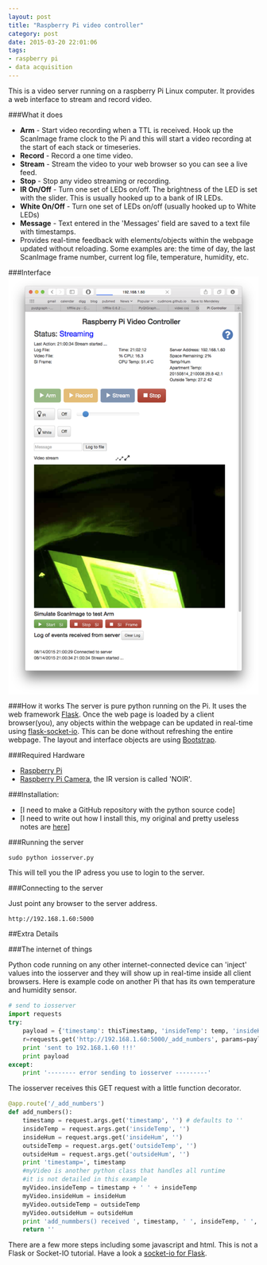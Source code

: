 ```yaml
---
layout: post
title: "Raspberry Pi video controller"
category: post
date: 2015-03-20 22:01:06
tags:
- raspberry pi
- data acquisition
---
```


This is a video server running on a raspberry Pi Linux computer. It provides a web interface to stream and record video.


###What it does

  - **Arm** - Start video recording when a TTL is received. Hook up the ScanImage frame clock to the Pi and this will start a video recording at the start of each stack or timeseries. 
  - **Record** - Record a one time video. 
  - **Stream** - Stream the video to your web browser so you can see a live feed.
  - **Stop** - Stop any video streaming or recording.
  - **IR On/Off** - Turn one set of LEDs on/off. The brightness of the LED is set with the slider. This is usually hooked up to a bank of IR LEDs.
  - **White On/Off** - Turn one set of LEDs on/off (usually hooked up to White LEDs)
  - **Message** - Text entered in the 'Messages' field are saved to a text file with timestamps.
  - Provides real-time feedback with elements/objects within the webpage updated without reloading. Some examples are: the time of day, the last ScanImage frame number, current log file, temperature, humidity, etc.

###Interface
<IMG SRC="/images/example-iosserver.png" width=700 align=CENTER>

###How it works
The server is pure python running on the Pi. It uses the web framework [Flask][1]. Once the web page is loaded by a client browser(you), any objects within the webpage can be updated in real-time using [flask-socket-io][2]. This can be done without refreshing the entire webpage. The layout and interface objects are using [Bootstrap][3].


###Required Hardware
  - [Raspberry Pi][4]
  - [Raspberry Pi Camera][4], the IR version is called 'NOIR'.
  
###Installation:

- [I need to make a GitHub repository with the python source code]
- [I need to write out how I install this, my original and pretty useless notes are [here](http://cudmore.github.io/post/2015/03/15/Installing-mjpg-streamer-on-a-raspberry-pi/)]
  
###Running the server

    sudo python iosserver.py

  This will tell you the IP adress you use to login to the server.

###Connecting to the server

  Just point any browser to the server address.

    http://192.168.1.60:5000
    
##Extra Details

###The internet of things

Python code running on any other internet-connected device can 'inject' values into the iosserver and they will show up in real-time inside all client browsers. Here is example code on another Pi that has its own temperature and humidity sensor.

```python
# send to iosserver
import requests
try:
	payload = {'timestamp': thisTimestamp, 'insideTemp': temp, 'insideHum': hum, 'outsideTemp' : outsidetemp, 'outsideHum' : outsidehumidity}
	r=requests.get('http://192.168.1.60:5000/_add_numbers', params=payload)
	print 'sent to 192.168.1.60 !!!'
	print payload
except:
	print '-------- error sending to iosserver ---------'
```

The iosserver receives this GET request with a little function decorator.

```python
@app.route('/_add_numbers')
def add_numbers():
    timestamp = request.args.get('timestamp', '') # defaults to ''
    insideTemp = request.args.get('insideTemp', '')
    insideHum = request.args.get('insideHum', '')
    outsideTemp = request.args.get('outsideTemp', '')
    outsideHum = request.args.get('outsideHum', '')
    print 'timestamp=', timestamp
    #myVideo is another python class that handles all runtime
    #it is not detailed in this example
    myVideo.insideTemp = timestamp + ' ' + insideTemp
    myVideo.insideHum = insideHum
    myVideo.outsideTemp = outsideTemp
    myVideo.outsideHum = outsideHum
    print 'add_nummbers() received ', timestamp, ' ', insideTemp, ' ', insideHum, ' ', outsideTemp, ' ', outsideHum
    return ''
```

There are a few more steps including some javascript and html. This is not a Flask or Socket-IO tutorial. Have a look a [socket-io for Flask][2].

[1]: http://flask.pocoo.org
[2]: https://flask-socketio.readthedocs.org/en/latest/
[3]: http://getbootstrap.com
[4]: https://www.raspberrypi.org/products/